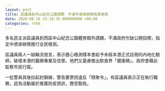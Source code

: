 ```yaml
---
layout: post
title: 區議員到中山紀念公園請願　不滿中資承辦商負責檢測
date: 2020-08-16 15:18:35.000000000 +08:00
categories: rthk
---
```


多名民主派區議員到西區中山紀念公園體育館外請願，不滿政府欠缺公開招標，指定中資承辦商推行全民檢測。

區議員兩人一組輪流發言，表示擔心檢測樣本會給予未經本港正式註冊的內地化驗師，破壞本港的醫療專業及信譽。他們又憂慮推出飲食界「健康碼」，政府會藉此監察市民行蹤。

一批警員其後拉起封鎖線，警告要票控違反「限聚令」。有區議員表示正在執行職務，認為活動屬於推廣防疫資訊，應受豁免。
